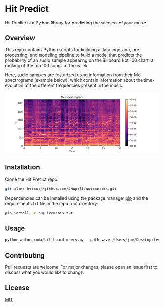 # Hit Predict

Hit Predict is a Python library for predicting the success of your music.

## Overview

This repo contains Python scripts for building a data ingestion,
pre-processing, and modeling pipeline to build a model that predicts the
probability of an audio sample appearing on the Billboard Hot 100 chart,
a ranking of the top 100 songs of the week. 

Here, audio samples are featurized using information from their Mel
spectrograms (example below), which contain information about the time-evolution of the
different frequencies present in the music. 

![ScreenShot](/figs/spectrogram.png)

## Installation

Clone the Hit Predict repo:
```bash
git clone https://github.com/JNapoli/autoencoda.git
```

Dependencies can be installed using the package manager
[pip](https://pip.pypa.io/en/stable/) and the requirements.txt file in
the repo root directory:
```bash
pip install -r requirements.txt
```

## Usage


```python
python autoencoda/billboard_query.py --path_save /Users/joe/Desktop/test-dependencies/autoencoda/data/billboard/billboard-scrape.p
```

## Contributing
Pull requests are welcome. For major changes, please open an issue first to discuss what you would like to change.


## License
[MIT](https://choosealicense.com/licenses/mit/)
